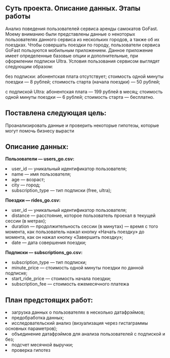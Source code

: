 ## **Суть проекта. Описание данных. Этапы работы**

Анализ поведения пользователей сервиса аренды самокатов GoFast.
Моему вниманию были представлены данные о некоторых пользователях данного сервиса из нескольких городов, а также об их поездках. Чтобы совершать поездки по городу, пользователи сервиса GoFast пользуются мобильным приложением. Данное приложение имеет определенные базовые опции и дополнительные, при оформлении подписки Ultra. Условия пользования сервисом выглядят следующим образом:

без подписки:
абонентская плата отсутствует;
стоимость одной минуты поездки — 8 рублей;
стоимость старта (начала поездки) — 50 рублей;

с подпиской Ultra:
абонентская плата — 199 рублей в месяц;
стоимость одной минуты поездки — 6 рублей;
стоимость старта — бесплатно.

## **Поставлена следующая цель:**
Проанализировать данные и проверить некоторые гипотезы, которые могут помочь бизнесу вырасти

## **Описание данных:**
**Пользователи — users_go.csv:**

<li>
user_id — уникальный идентификатор пользователя;
<li>
name — имя пользователя;
<li>
age — возраст;
<li>
city — город;
<li>
subscription_type — тип подписки (free, ultra);

**Поeздки — rides_go.csv:**

<li>
user_id — уникальный идентификатор пользователя;
<li>
distance — расстояние, которое пользователь проехал в текущей сессии (в метрах);
<li>
duration — продолжительность сессии (в минутах) — время с того момента, как пользователь нажал кнопку «Начать поездку» до момента, как он нажал кнопку «Завершить поездку»;
<li>
date — дата совершения поездки;

**Подписки — subscriptions_go.csv:**

<li>
subscription_type — тип подписки;
<li>
minute_price — стоимость одной минуты поездки по данной подписке;
<li>
start_ride_price — стоимость начала поездки;
<li>
subscription_fee — стоимость ежемесячного платежа

## **План предстоящих работ:**

<li>
загрузка данных о пользователях в несколько датафрэймов;
<li>
предобработка данных;
<li>
исследовательский анализ (визуализация через гистаграммы основных параметров);
<li>
объединение датафрэймов для анализа пользователей с подпиской и без;
<li>
подсчет месячной выручки;
<li>
проверка гипотез
